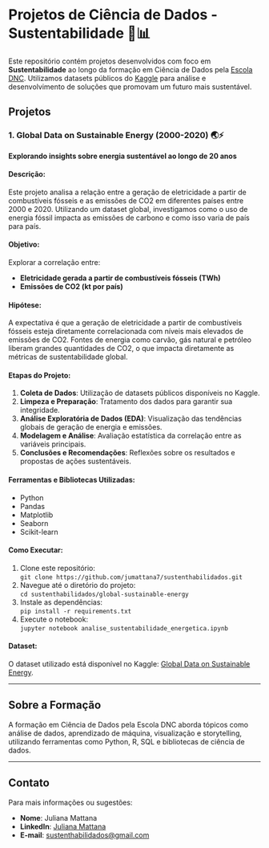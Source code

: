# Projetos de Ciência de Dados - Sustentabilidade 🌱📊

Este repositório contém projetos desenvolvidos com foco em **Sustentabilidade** ao longo da formação em Ciência de Dados pela [Escola DNC](https://escoladnc.com.br/). Utilizamos datasets públicos do [Kaggle](https://www.kaggle.com/) para análise e desenvolvimento de soluções que promovam um futuro mais sustentável.

## Projetos

### 1. Global Data on Sustainable Energy (2000-2020) 🌏⚡
**Explorando insights sobre energia sustentável ao longo de 20 anos**

#### Descrição:
Este projeto analisa a relação entre a geração de eletricidade a partir de combustíveis fósseis e as emissões de CO2 em diferentes países entre 2000 e 2020. Utilizando um dataset global, investigamos como o uso de energia fóssil impacta as emissões de carbono e como isso varia de país para país.

#### Objetivo:
Explorar a correlação entre:
- **Eletricidade gerada a partir de combustíveis fósseis (TWh)** 
- **Emissões de CO2 (kt por país)**

#### Hipótese:
A expectativa é que a geração de eletricidade a partir de combustíveis fósseis esteja diretamente correlacionada com níveis mais elevados de emissões de CO2. Fontes de energia como carvão, gás natural e petróleo liberam grandes quantidades de CO2, o que impacta diretamente as métricas de sustentabilidade global.

#### Etapas do Projeto:
1. **Coleta de Dados**: Utilização de datasets públicos disponíveis no Kaggle.
2. **Limpeza e Preparação**: Tratamento dos dados para garantir sua integridade.
3. **Análise Exploratória de Dados (EDA)**: Visualização das tendências globais de geração de energia e emissões.
4. **Modelagem e Análise**: Avaliação estatística da correlação entre as variáveis principais.
5. **Conclusões e Recomendações**: Reflexões sobre os resultados e propostas de ações sustentáveis.

#### Ferramentas e Bibliotecas Utilizadas:
- Python
- Pandas
- Matplotlib
- Seaborn
- Scikit-learn

#### Como Executar:
1. Clone este repositório:  
   `git clone https://github.com/jumattana7/sustenthabilidados.git`
2. Navegue até o diretório do projeto:  
   `cd sustenthabilidados/global-sustainable-energy`
3. Instale as dependências:  
   `pip install -r requirements.txt`
4. Execute o notebook:  
   `jupyter notebook analise_sustentabilidade_energetica.ipynb`

#### Dataset:
O dataset utilizado está disponível no Kaggle: [Global Data on Sustainable Energy](https://www.kaggle.com/).

---

## Sobre a Formação
A formação em Ciência de Dados pela Escola DNC aborda tópicos como análise de dados, aprendizado de máquina, visualização e storytelling, utilizando ferramentas como Python, R, SQL e bibliotecas de ciência de dados.

---

## Contato
Para mais informações ou sugestões:

- **Nome**: Juliana Mattana
- **LinkedIn**: [Juliana Mattana](https://www.linkedin.com/in/juliana-mattana-228901126/)
- **E-mail**: sustenthabilidados@gmail.com
